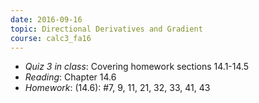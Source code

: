 ```yaml
---
date: 2016-09-16
topic: Directional Derivatives and Gradient
course: calc3_fa16
---
```

- *Quiz 3 in class*: Covering homework sections 14.1-14.5
- *Reading*: Chapter 14.6
- *Homework*: (14.6): #7, 9, 11, 21, 32, 33, 41, 43

